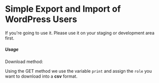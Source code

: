 Simple Export and Import of WordPress Users
==========

If you're going to use it. Please use it on your staging or development area first.

##### Usage

Download method:

Using the GET method we use the variable `print` and assign the `role` you want to 
download into a **csv** format.